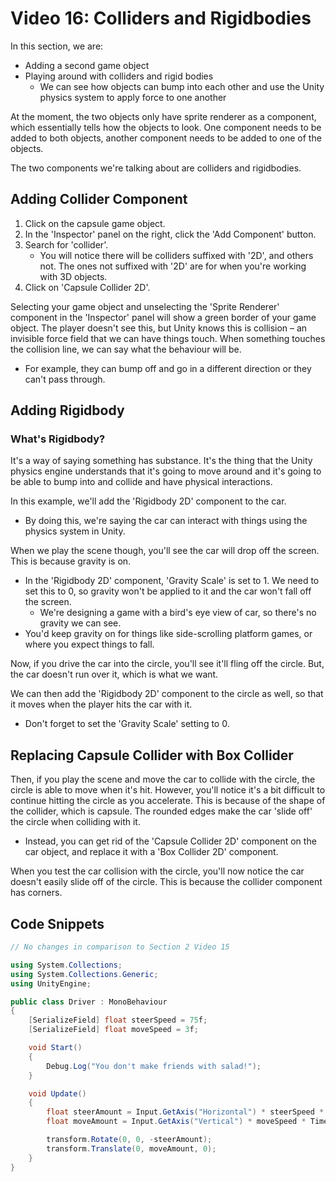 # Video 16: Colliders and Rigidbodies

In this section, we are:

- Adding a second game object
- Playing around with colliders and rigid bodies
  - We can see how objects can bump into each other and use the Unity physics system to apply force to one another

At the moment, the two objects only have sprite renderer as a component, which essentially tells how the objects to look. One component needs to be added to both objects, another component needs to be added to one of the objects.

The two components we're talking about are colliders and rigidbodies.

## Adding Collider Component

1. Click on the capsule game object.
2. In the 'Inspector' panel on the right, click the 'Add Component' button.
3. Search for 'collider'.
   - You will notice there will be colliders suffixed with '2D', and others not. The ones not suffixed with '2D' are for when you're working with 3D objects.
4. Click on 'Capsule Collider 2D'.

Selecting your game object and unselecting the 'Sprite Renderer' component in the 'Inspector' panel will show a green border of your game object. The player doesn't see this, but Unity knows this is collision – an invisible force field that we can have things touch. When something touches the collision line, we can say what the behaviour will be.

- For example, they can bump off and go in a different direction or they can't pass through.

## Adding Rigidbody

### What's Rigidbody?

It's a way of saying something has substance. It's the thing that the Unity physics engine understands that it's going to move around and it's going to be able to bump into and collide and have physical interactions.

In this example, we'll add the 'Rigidbody 2D' component to the car.

- By doing this, we're saying the car can interact with things using the physics system in Unity.

When we play the scene though, you'll see the car will drop off the screen. This is because gravity is on.

- In the 'Rigidbody 2D' component, 'Gravity Scale' is set to 1. We need to set this to 0, so gravity won't be applied to it and the car won't fall off the screen.
  - We're designing a game with a bird's eye view of car, so there's no gravity we can see.
- You'd keep gravity on for things like side-scrolling platform games, or where you expect things to fall.

Now, if you drive the car into the circle, you'll see it'll fling off the circle. But, the car doesn't run over it, which is what we want.

We can then add the 'Rigidbody 2D' component to the circle as well, so that it moves when the player hits the car with it.

- Don't forget to set the 'Gravity Scale' setting to 0.

## Replacing Capsule Collider with Box Collider

Then, if you play the scene and move the car to collide with the circle, the circle is able to move when it's hit. However, you'll notice it's a bit difficult to continue hitting the circle as you accelerate. This is because of the shape of the collider, which is capsule. The rounded edges make the car 'slide off' the circle when colliding with it.

- Instead, you can get rid of the 'Capsule Collider 2D' component on the car object, and replace it with a 'Box Collider 2D' component.

When you test the car collision with the circle, you'll now notice the car doesn't easily slide off of the circle. This is because the collider component has corners.

## Code Snippets

```c#
// No changes in comparison to Section 2 Video 15

using System.Collections;
using System.Collections.Generic;
using UnityEngine;

public class Driver : MonoBehaviour
{
    [SerializeField] float steerSpeed = 75f;
    [SerializeField] float moveSpeed = 3f;

    void Start()
    {
        Debug.Log("You don't make friends with salad!");
    }

    void Update()
    {
        float steerAmount = Input.GetAxis("Horizontal") * steerSpeed * Time.deltaTime;
        float moveAmount = Input.GetAxis("Vertical") * moveSpeed * Time.deltaTime;

        transform.Rotate(0, 0, -steerAmount);
        transform.Translate(0, moveAmount, 0);
    }
}

```
